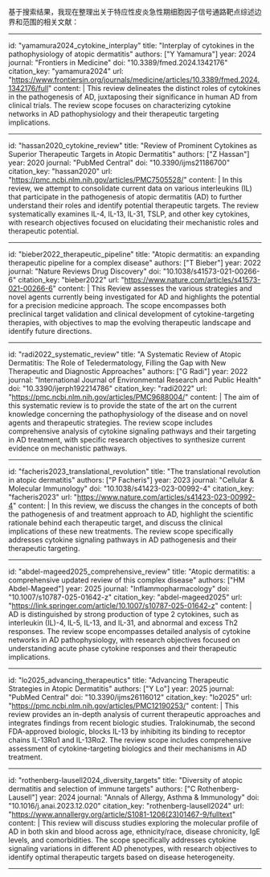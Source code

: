 基于搜索结果，我现在整理出关于特应性皮炎急性期细胞因子信号通路靶点综述边界和范围的相关文献：

----
id: "yamamura2024_cytokine_interplay"
title: "Interplay of cytokines in the pathophysiology of atopic dermatitis"
authors: ["Y Yamamura"]
year: 2024
journal: "Frontiers in Medicine"
doi: "10.3389/fmed.2024.1342176"
citation_key: "yamamura2024"
url: "https://www.frontiersin.org/journals/medicine/articles/10.3389/fmed.2024.1342176/full"
content: |
  This review delineates the distinct roles of cytokines in the pathogenesis of AD, juxtaposing their significance in human AD from clinical trials. The review scope focuses on characterizing cytokine networks in AD pathophysiology and their therapeutic targeting implications.

----
id: "hassan2020_cytokine_review"
title: "Review of Prominent Cytokines as Superior Therapeutic Targets in Atopic Dermatitis"
authors: ["Z Hassan"]
year: 2020
journal: "PubMed Central"
doi: "10.3390/ijms21186700"
citation_key: "hassan2020"
url: "https://pmc.ncbi.nlm.nih.gov/articles/PMC7505528/"
content: |
  In this review, we attempt to consolidate current data on various interleukins (IL) that participate in the pathogenesis of atopic dermatitis (AD) to further understand their roles and identify potential therapeutic targets. The review systematically examines IL-4, IL-13, IL-31, TSLP, and other key cytokines, with research objectives focused on elucidating their mechanistic roles and therapeutic potential.

----
id: "bieber2022_therapeutic_pipeline"
title: "Atopic dermatitis: an expanding therapeutic pipeline for a complex disease"
authors: ["T Bieber"]
year: 2022
journal: "Nature Reviews Drug Discovery"
doi: "10.1038/s41573-021-00266-6"
citation_key: "bieber2022"
url: "https://www.nature.com/articles/s41573-021-00266-6"
content: |
  This Review assesses the various strategies and novel agents currently being investigated for AD and highlights the potential for a precision medicine approach. The scope encompasses both preclinical target validation and clinical development of cytokine-targeting therapies, with objectives to map the evolving therapeutic landscape and identify future directions.

----
id: "radi2022_systematic_review"
title: "A Systematic Review of Atopic Dermatitis: The Role of Teledermatology, Filling the Gap with New Therapeutic and Diagnostic Approaches"
authors: ["G Radi"]
year: 2022
journal: "International Journal of Environmental Research and Public Health"
doi: "10.3390/ijerph192214786"
citation_key: "radi2022"
url: "https://pmc.ncbi.nlm.nih.gov/articles/PMC9688004/"
content: |
  The aim of this systematic review is to provide the state of the art on the current knowledge concerning the pathophysiology of the disease and on novel agents and therapeutic strategies. The review scope includes comprehensive analysis of cytokine signaling pathways and their targeting in AD treatment, with specific research objectives to synthesize current evidence on mechanistic pathways.

----
id: "facheris2023_translational_revolution"
title: "The translational revolution in atopic dermatitis"
authors: ["P Facheris"]
year: 2023
journal: "Cellular & Molecular Immunology"
doi: "10.1038/s41423-023-00992-4"
citation_key: "facheris2023"
url: "https://www.nature.com/articles/s41423-023-00992-4"
content: |
  In this review, we discuss the changes in the concepts of both the pathogenesis of and treatment approach to AD, highlight the scientific rationale behind each therapeutic target, and discuss the clinical implications of these new treatments. The review scope specifically addresses cytokine signaling pathways in AD pathogenesis and their therapeutic targeting.

----
id: "abdel-mageed2025_comprehensive_review"
title: "Atopic dermatitis: a comprehensive updated review of this complex disease"
authors: ["HM Abdel-Mageed"]
year: 2025
journal: "Inflammopharmacology"
doi: "10.1007/s10787-025-01642-z"
citation_key: "abdel-mageed2025"
url: "https://link.springer.com/article/10.1007/s10787-025-01642-z"
content: |
  AD is distinguished by strong production of type 2 cytokines, such as interleukin (IL)-4, IL-5, IL-13, and IL-31, and abnormal and excess Th2 responses. The review scope encompasses detailed analysis of cytokine networks in AD pathophysiology, with research objectives focused on understanding acute phase cytokine responses and their therapeutic implications.

----
id: "lo2025_advancing_therapeutics"
title: "Advancing Therapeutic Strategies in Atopic Dermatitis"
authors: ["Y Lo"]
year: 2025
journal: "PubMed Central"
doi: "10.3390/ijms26116012"
citation_key: "lo2025"
url: "https://pmc.ncbi.nlm.nih.gov/articles/PMC12190253/"
content: |
  This review provides an in-depth analysis of current therapeutic approaches and integrates findings from recent biologic studies. Tralokinumab, the second FDA-approved biologic, blocks IL-13 by inhibiting its binding to receptor chains IL-13Rα1 and IL-13Rα2. The review scope includes comprehensive assessment of cytokine-targeting biologics and their mechanisms in AD treatment.

----
id: "rothenberg-lausell2024_diversity_targets"
title: "Diversity of atopic dermatitis and selection of immune targets"
authors: ["C Rothenberg-Lausell"]
year: 2024
journal: "Annals of Allergy, Asthma & Immunology"
doi: "10.1016/j.anai.2023.12.020"
citation_key: "rothenberg-lausell2024"
url: "https://www.annallergy.org/article/S1081-1206(23)01467-9/fulltext"
content: |
  This review will discuss studies exploring the molecular profile of AD in both skin and blood across age, ethnicity/race, disease chronicity, IgE levels, and comorbidities. The scope specifically addresses cytokine signaling variations in different AD phenotypes, with research objectives to identify optimal therapeutic targets based on disease heterogeneity.

----